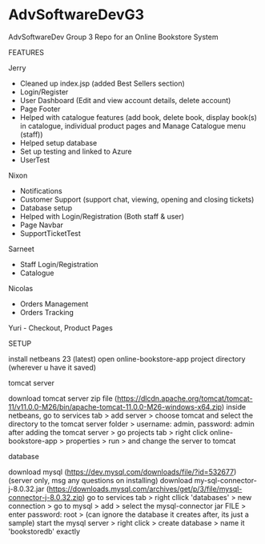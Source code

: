 # AdvSoftwareDevG3

AdvSoftwareDev Group 3
Repo for an Online Bookstore System

FEATURES

Jerry 
- Cleaned up index.jsp (added Best Sellers section)
- Login/Register 
- User Dashboard (Edit and view account details, delete account) 
- Page Footer 
- Helped with catalogue features (add book, delete book, display book(s) in catalogue, individual product pages and Manage Catalogue menu (staff))
- Helped setup database
- Set up testing and linked to Azure
- UserTest

Nixon 
- Notifications
- Customer Support (support chat, viewing, opening and closing tickets) 
- Database setup 
- Helped with Login/Registration (Both staff & user)
- Page Navbar
- SupportTicketTest

Sarneet 
- Staff Login/Registration 
- Catalogue

Nicolas 
- Orders Management 
- Orders Tracking

Yuri - Checkout, Product Pages

SETUP

install netbeans 23 (latest)
open online-bookstore-app project directory (wherever u have it saved)

tomcat server 

download tomcat server zip file (https://dlcdn.apache.org/tomcat/tomcat-11/v11.0.0-M26/bin/apache-tomcat-11.0.0-M26-windows-x64.zip)
inside netbeans, go to services tab > add server > choose tomcat and select the directory to the tomcat server folder > username: admin, password: admin
after adding the tomcat server > go projects tab > right click online-bookstore-app > properties > run > and change the server to tomcat

database

download mysql (https://dev.mysql.com/downloads/file/?id=532677) (server only, msg any questions on installing)
download my-sql-connector-j-8.0.32.jar (https://downloads.mysql.com/archives/get/p/3/file/mysql-connector-j-8.0.32.zip)
go to services tab > right cllick 'databases' > new connection > go to mysql > add > select the mysql-connector jar FILE > enter password: root > (can ignore the database it creates after, its just a sample)
start the mysql server > right click > create database > name it 'bookstoredb' exactly
